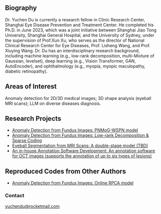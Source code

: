 ## Biography
Dr. Yuchen Du is currently a research fellow in Clinic Research Center, Shanghai Eye Disease Prevention and Treatment Center. He completed his Ph.D. in June 2023, which was a joint initiative between Shanghai Jiao Tong University, Shanghai General Hospital, and the University of Sydney, under the supervision of Prof.Xun Xu, who serves as the director of National Clinical Research Center for Eye Diseases, Prof. Lisheng Wang, and Prof. Xiuying Wang. Dr. Du has an interdisciplinary research background, including machine learning (e.g., low-rank decomposition, multi-Mixture of Gaussian, levelset), deep learning (e.g., Vision Transformer, GAN, AutoEncoder), and ophthalmology (e.g., myopia, myopic maculopathy, diabetic retinopathy).

## Areas of Interest
Anomaly detection for 2D/3D medical images; 
3D shape analysis (eyeball MRI scans); 
LLM on diverse diseases diagnosis.

## Research Projects
- [Anomaly Detection from Fundus Images: PNMoG-WSPN model](https://github.com/yuchendu/PNMoG-WSPN)
- [Anomaly Detection from Fundus Images: Low-rank Decomposition & Sparse Coding](https://github.com/yuchendu/Self-adaptive-Decomposition-and-Sparse-Coding-Method)
- [Eyeball Segmentation from MRI Scans: A double-stage model (TBD)](https://github.com/yuchendu/3D-Eyeball-Seg)
- [An in-house Annotation Software Development: An annotation software for OCT images (supports the annotation of up to six types of lesions)](https://github.com/yuchendu/Annotation-Software-OCT)

## Reproduced Codes from Other Authors
- [Anomaly Detection from Fundus Images: Online RPCA model](https://github.com/yuchendu/OR-PCA)

### Contact
yuchendu@rocketmail.com
